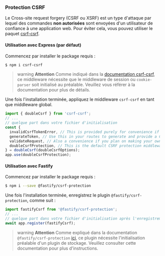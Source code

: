 ### Protection CSRF

Le Cross-site request forgery (CSRF ou XSRF) est un type d'attaque par lequel des commandes **non autorisées** sont envoyées d'un utilisateur de confiance à une application web. Pour éviter cela, vous pouvez utiliser le paquet [csrf-csrf](https://github.com/Psifi-Solutions/csrf-csrf).

#### Utilisation avec Express (par défaut)

Commencez par installer le package requis :

```bash
$ npm i csrf-csrf
```

> warning **Attention** Comme indiqué dans la [documentation csrf-csrf](https://github.com/Psifi-Solutions/csrf-csrf?tab=readme-ov-file#getting-started), ce middleware nécessite que le middleware de session ou `cookie-parser` soit initialisé au préalable. Veuillez vous référer à la documentation pour plus de détails.

Une fois l'installation terminée, appliquez le middleware `csrf-csrf` en tant que middleware global.

```typescript
import { doubleCsrf } from 'csrf-csrf';
// ...
// quelque part dans votre fichier d'initialisation
const {
  invalidCsrfTokenError, // This is provided purely for convenience if you plan on creating your own middleware.
  generateToken, // Use this in your routes to generate and provide a CSRF hash, along with a token cookie and token.
  validateRequest, // Also a convenience if you plan on making your own middleware.
  doubleCsrfProtection, // This is the default CSRF protection middleware.
} = doubleCsrf(doubleCsrfOptions);
app.use(doubleCsrfProtection);
```

#### Utilisation avec Fastify

Commencez par installer le package requis :

```bash
$ npm i --save @fastify/csrf-protection
```

Une fois l'installation terminée, enregistrez le plugin `@fastify/csrf-protection`, comme suit :

```typescript
import fastifyCsrf from '@fastify/csrf-protection';
// ...
// quelque part dans votre fichier d'initialisation après l'enregistrement d'un plugin de stockage
await app.register(fastifyCsrf);
```

> warning **Attention** Comme expliqué dans la documentation `@fastify/csrf-protection` [ici](https://github.com/fastify/csrf-protection#usage), ce plugin nécessite l'initialisation préalable d'un plugin de stockage. Veuillez consulter cette documentation pour plus d'instructions.
